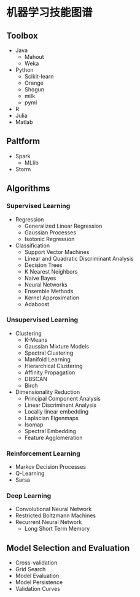 # 机器学习技能图谱
## Toolbox
- Java
   * Mahout
   * Weka
- Python
   * Scikit-learn
   * Orange
   * Shogun
   * milk
   * pyml
- R
- Julia
- Matlab

## Paltform
- Spark
   * MLlib
- Storm

## Algorithms
### Supervised Learning
- Regression
   * Generalized Linear Regression
   * Gaussian Processes
   * Isotonic Regression
- Classification
   * Support Vector Machines
   * Linear and Quadratic Discriminant Analysis
   * Decision Trees
   * K Nearest Neighbors
   * Naive Bayes
   * Neural Networks
   * Ensemble Methods
   * Kernel Approximation
   * Adaboost

### Unsupervised Learning
- Clustering
   * K-Means
   * Gaussian Mixture Models
   * Spectral Clustering
   * Manifold Learning
   * Hierarchical Clustering
   * Affinity Propagation
   * DBSCAN
   * Birch
- Dimensionality Reduction
   * Principal Component Analysis
   * Linear Discriminant Analysis
   * Locally linear embedding
   * Laplacian Eigenmaps
   * Isomap
   * Spectral Embedding
   * Feature Agglomeration

### Reinforcement Learning
- Markov Decision Processes
- Q-Learning
- Sarsa

### Deep Learning
- Convolutional Neural Network
- Restricted Boltzmann Machines
- Recurrent Neural Network
   * Long Short Term Memory
      
## Model Selection and Evaluation
- Cross-validation
- Grid Search
- Model Evaluation
- Model Persistence
- Validation Curves


